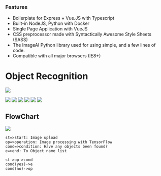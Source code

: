 ### Features

- Boilerplate for Express + Vue.JS with Typescript 
- Built-in NodeJS, Python with Docker
- Single Page Application with VueJS
- CSS preprocessor made with Syntactically Awesome Style Sheets (SASS)
- The ImageAI Python library used for using simple, and a few lines of code.
- Compatible with all major browsers (IE8+)

# Object Recognition

![](https://i.ibb.co/P1RWJj9/Readme-Logos.png)

![](https://img.shields.io/github/stars/metehanakbaba/Object-Recognition) ![](https://img.shields.io/github/forks/metehanakbaba/Object-Recognition) ![](https://img.shields.io/github/tag/metehanakbaba/Object-Recognition) ![](https://img.shields.io/github/release/metehanakbaba/Object-Recognition) ![](https://img.shields.io/github/issues/metehanakbaba/Object-Recognition) ![](https://img.shields.io/bower/metehanakbaba/Object-Recognition)


## FlowChart

![](https://i.ibb.co/wpT4YbD/Screen-Shot-2021-02-06-at-00-10-29.png)

```flow
st=>start: Image upload
op=>operation: Image processing with TensorFlow
cond=>condition: Have any objects been found?
e=>end: To Object name list

st->op->cond
cond(yes)->e
cond(no)->op
```
